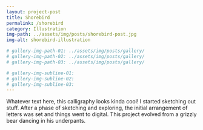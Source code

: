 ```yaml
---
layout: project-post
title: Shorebird
permalink: /shorebird
category: Illustration
img-path: ../assets/img/posts/shorebird-post.jpg
img-alt: shorebird-illustration

# gallery-img-path-01: ../assets/img/posts/gallery/
# gallery-img-path-02: ../assets/img/posts/gallery/
# gallery-img-path-03: ../assets/img/posts/gallery/

# gallery-img-subline-01: 
# gallery-img-subline-02: 
# gallery-img-subline-03: 
---
```


Whatever text here, this calligraphy looks kinda cool! I started sketching out stuff. After a phase of sketching and exploring, the initial arrangement of letters was set and things went to digital. This project evolved from a grizzly bear dancing in his underpants.